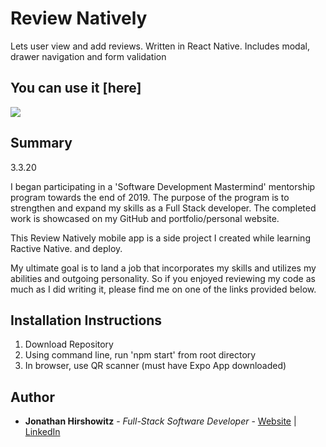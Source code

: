 # Review Natively

Lets user view and add reviews. Written in React Native. Includes modal, drawer navigation and form validation

## You can use it [here]

<image src="assets/review_natively.jpg">

## Summary
3.3.20

I began participating in a 'Software Development Mastermind' mentorship program towards the end of 2019. The purpose of the program is to strengthen and expand my skills as a Full Stack developer. The completed work is showcased on my GitHub and portfolio/personal website.

This Review Natively mobile app is a side project I created while learning Ractive Native.  and deploy.

My ultimate goal is to land a job that incorporates my skills and utilizes my abilities and outgoing personality. So if you enjoyed reviewing my code as much as I did writing it, please find me on one of the links provided below.

##  Installation Instructions

1. Download Repository
2. Using command line, run 'npm start' from root directory
3. In browser, use QR scanner (must have Expo App downloaded) 

## Author

* **Jonathan Hirshowitz** - *Full-Stack Software Developer* - [Website](https://jonathan-hirshowitz-portfolio.firebaseapp.com/) | [LinkedIn](https://www.linkedin.com/in/jonathan-hirshowitz/)
